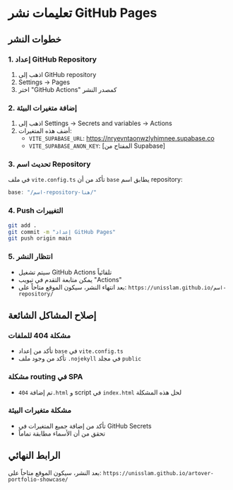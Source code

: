 # تعليمات نشر GitHub Pages

## خطوات النشر

### 1. إعداد GitHub Repository
1. اذهب إلى GitHub repository
2. Settings → Pages
3. اختر "GitHub Actions" كمصدر النشر

### 2. إضافة متغيرات البيئة
1. اذهب إلى Settings → Secrets and variables → Actions
2. أضف هذه المتغيرات:
   - `VITE_SUPABASE_URL`: https://nryevntaonwzlyhimnee.supabase.co
   - `VITE_SUPABASE_ANON_KEY`: [المفتاح من Supabase]

### 3. تحديث اسم Repository
في ملف `vite.config.ts` تأكد من أن `base` يطابق اسم repository:
```typescript
base: "/اسم-repository-هنا/"
```

### 4. Push التغييرات
```bash
git add .
git commit -m "إعداد GitHub Pages"
git push origin main
```

### 5. انتظار النشر
- سيتم تشغيل GitHub Actions تلقائياً
- يمكن متابعة التقدم في تبويب "Actions"
- بعد انتهاء النشر، سيكون الموقع متاحاً على:
  `https://unisslam.github.io/اسم-repository/`

## إصلاح المشاكل الشائعة

### مشكلة 404 للملفات
- تأكد من إعداد `base` في `vite.config.ts`
- تأكد من وجود ملف `.nojekyll` في مجلد `public`

### مشكلة routing في SPA
- تم إضافة `404.html` و script في `index.html` لحل هذه المشكلة

### مشكلة متغيرات البيئة
- تأكد من إضافة جميع المتغيرات في GitHub Secrets
- تحقق من أن الأسماء مطابقة تماماً

## الرابط النهائي
بعد النشر، سيكون الموقع متاحاً على:
`https://unisslam.github.io/artover-portfolio-showcase/`
